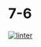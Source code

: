 # 7-6
[![linter](https://github.com/<OWNER>/<REPOSITORY>/workflows/linter/badge.svg)](https://github.com/marketplace/actions/super-linter)
